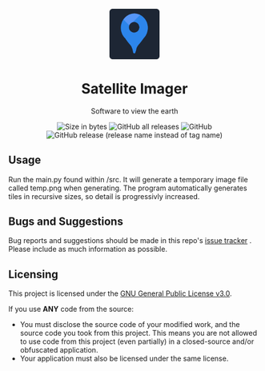 <p align="center">
<img src="src/logo.png" alt="Satellite Imager logo" width="20%"/>
</p>

<h1 align="center">Satellite Imager</h1>

<p align="center">Software to view the earth</p>

<div align="center">
    <img src="https://img.shields.io/github/languages/code-size/VicLobato/Satellite-Imager?label=Code%20Size" alt="Size in bytes"/>
    <img alt="GitHub all releases" src="https://img.shields.io/github/downloads/VicLobato/Satellite-Imager/total?label=Downloads">
    <img alt="GitHub" src="https://img.shields.io/github/license/VicLobato/Satellite-Imager?label=License">
    <img alt="GitHub release (release name instead of tag name)" src="https://img.shields.io/github/v/release/VicLobato/satellite-imager?include_prereleases&sort=date?label=Release">
</div>

## Usage
Run the main.py found within /src. It will generate a temporary image file called temp.png when generating.
The program automatically generates tiles in recursive sizes, so detail is progressivly increased.

## Bugs and Suggestions
Bug reports and suggestions should be made in this repo's [issue tracker](https://github.com/VicLobato/Satellite-Imager/issues) . Please include as much information as possible.

## Licensing
This project is licensed under the [GNU General Public License v3.0](https://www.gnu.org/licenses/gpl-3.0.en.html). 

If you use **ANY** code from the source:
- You must disclose the source code of your modified work, and the source code you took from this project. This means you are not allowed to use code from this project (even partially) in a closed-source and/or obfuscated application.
- Your application must also be licensed under the same license.
